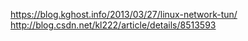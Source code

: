 https://blog.kghost.info/2013/03/27/linux-network-tun/
http://blog.csdn.net/kl222/article/details/8513593
